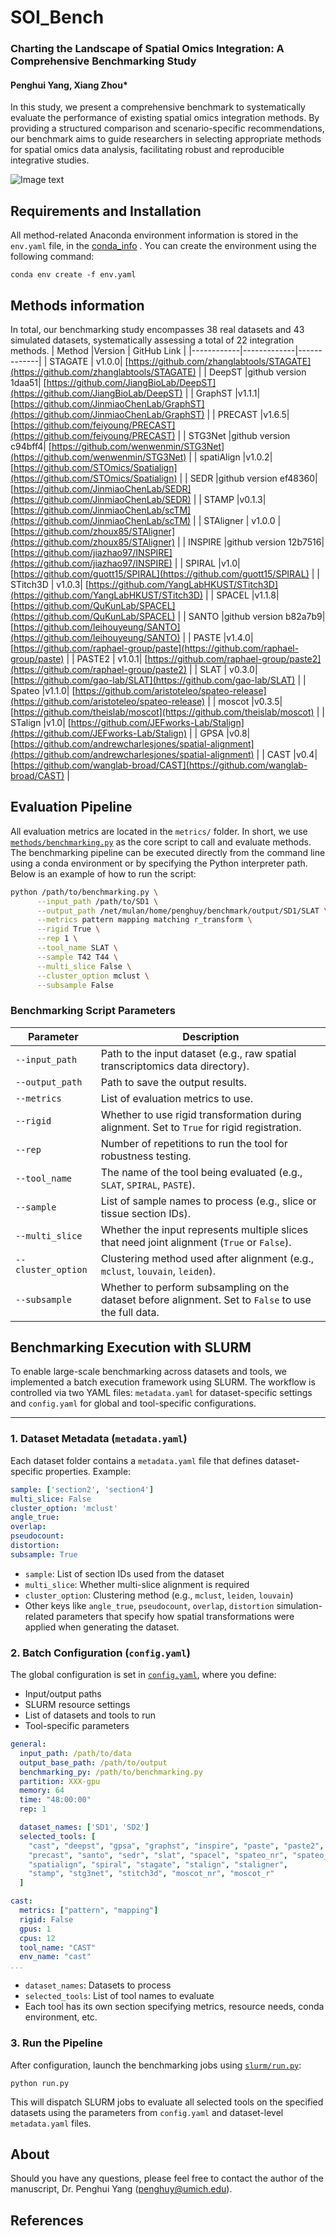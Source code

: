 # SOI_Bench
### Charting the Landscape of Spatial Omics Integration: A Comprehensive Benchmarking Study 
#### Penghui Yang<sup></sup>, Xiang Zhou*



In this study, we present a comprehensive benchmark to systematically evaluate the performance of existing spatial omics integration methods. By providing a structured comparison and scenario-specific recommendations, our benchmark aims to guide researchers in selecting appropriate methods for spatial omics data analysis, facilitating robust and reproducible integrative studies.

![Image text](images/overview.png)

## Requirements and Installation

All method-related Anaconda environment information is stored in the `env.yaml` file, in the [conda_info](conda_info/) .
You can create the environment using the following command:
```
conda env create -f env.yaml 
```

## Methods information
In total, our benchmarking study encompasses 38 real datasets and 43 simulated datasets, systematically assessing a total of 22 integration methods.
| Method   |Version    | GitHub Link |
|------------|-------------|-------------|
| STAGATE  | v1.0.0| [https://github.com/zhanglabtools/STAGATE](https://github.com/zhanglabtools/STAGATE) |
| DeepST   |github version 1daa51| [https://github.com/JiangBioLab/DeepST](https://github.com/JiangBioLab/DeepST) |
| GraphST  |v1.1.1| [https://github.com/JinmiaoChenLab/GraphST](https://github.com/JinmiaoChenLab/GraphST) |
| PRECAST  |v1.6.5| [https://github.com/feiyoung/PRECAST](https://github.com/feiyoung/PRECAST) |
| STG3Net   |github version c94bff4| [https://github.com/wenwenmin/STG3Net](https://github.com/wenwenmin/STG3Net) |
| spatiAlign |v1.0.2| [https://github.com/STOmics/Spatialign](https://github.com/STOmics/Spatialign) |
| SEDR    |github version ef48360| [https://github.com/JinmiaoChenLab/SEDR](https://github.com/JinmiaoChenLab/SEDR) |
| STAMP   |v0.1.3| [https://github.com/JinmiaoChenLab/scTM](https://github.com/JinmiaoChenLab/scTM) |
| STAligner | v1.0.0 | [https://github.com/zhoux85/STAligner](https://github.com/zhoux85/STAligner) |
| INSPIRE  |github version 12b7516| [https://github.com/jiazhao97/INSPIRE](https://github.com/jiazhao97/INSPIRE) |
| SPIRAL   |v1.0| [https://github.com/guott15/SPIRAL](https://github.com/guott15/SPIRAL) |
| STitch3D  | v1.0.3| [https://github.com/YangLabHKUST/STitch3D](https://github.com/YangLabHKUST/STitch3D) |
| SPACEL    |v1.1.8| [https://github.com/QuKunLab/SPACEL](https://github.com/QuKunLab/SPACEL) |
| SANTO     |github version b82a7b9| [https://github.com/leihouyeung/SANTO](https://github.com/leihouyeung/SANTO) |
| PASTE     |v1.4.0| [https://github.com/raphael-group/paste](https://github.com/raphael-group/paste) |
| PASTE2    | v1.0.1| [https://github.com/raphael-group/paste2](https://github.com/raphael-group/paste2) |
| SLAT      | v0.3.0| [https://github.com/gao-lab/SLAT](https://github.com/gao-lab/SLAT) |
| Spateo    |v1.1.0| [https://github.com/aristoteleo/spateo-release](https://github.com/aristoteleo/spateo-release) |
| moscot    |v0.3.5| [https://github.com/theislab/moscot](https://github.com/theislab/moscot) |
| STalign   |v1.0| [https://github.com/JEFworks-Lab/Stalign](https://github.com/JEFworks-Lab/Stalign) |
| GPSA      |v0.8| [https://github.com/andrewcharlesjones/spatial-alignment](https://github.com/andrewcharlesjones/spatial-alignment) |
| CAST      |v0.4| [https://github.com/wanglab-broad/CAST](https://github.com/wanglab-broad/CAST) |


 
## Evaluation Pipeline

All evaluation metrics are located in the `metrics/` folder.
In short, we use [`methods/benchmarking.py`](methods/benchmarking.py) as the core script to call and evaluate methods.  
The benchmarking pipeline can be executed directly from the command line using a conda environment or by specifying the Python interpreter path.  
Below is an example of how to run the script:

```bash
python /path/to/benchmarking.py \
      --input_path /path/to/SD1 \
      --output_path /net/mulan/home/penghuy/benchmark/output/SD1/SLAT \
      --metrics pattern mapping matching r_transform \
      --rigid True \
      --rep 1 \
      --tool_name SLAT \
      --sample T42 T44 \
      --multi_slice False \
      --cluster_option mclust \
      --subsample False
```

### Benchmarking Script Parameters

| Parameter         | Description |
|------------------|-------------|
| `--input_path`    | Path to the input dataset (e.g., raw spatial transcriptomics data directory). |
| `--output_path`   | Path to save the output results. |
| `--metrics`       | List of evaluation metrics to use. |
| `--rigid`         | Whether to use rigid transformation during alignment. Set to `True` for rigid registration. |
| `--rep`           | Number of repetitions to run the tool for robustness testing. |
| `--tool_name`     | The name of the tool being evaluated (e.g., `SLAT`, `SPIRAL`, `PASTE`). |
| `--sample`        | List of sample names to process (e.g., slice or tissue section IDs). |
| `--multi_slice`   | Whether the input represents multiple slices that need joint alignment (`True` or `False`). |
| `--cluster_option`| Clustering method used after alignment (e.g., `mclust`, `louvain`, `leiden`). |
| `--subsample`     | Whether to perform subsampling on the dataset before alignment. Set to `False` to use the full data. |

## Benchmarking Execution with SLURM

To enable large-scale benchmarking across datasets and tools, we implemented a batch execution framework using SLURM. The workflow is controlled via two YAML files: `metadata.yaml` for dataset-specific settings and `config.yaml` for global and tool-specific configurations.

---

###  1. Dataset Metadata (`metadata.yaml`)

Each dataset folder contains a `metadata.yaml` file that defines dataset-specific properties. Example:

```yaml
sample: ['section2', 'section4']
multi_slice: False
cluster_option: 'mclust'
angle_true:
overlap:
pseudocount:
distortion:
subsample: True
```
-   `sample`: List of section IDs used from the dataset
-   `multi_slice`: Whether multi-slice alignment is required
-   `cluster_option`: Clustering method (e.g.,  `mclust`,  `leiden`,  `louvain`)
-   Other keys like  `angle_true`, `pseudocount`,   `overlap`,  `distortion`  simulation-related parameters that specify how spatial transformations were applied when generating the dataset.

### 2. Batch Configuration (`config.yaml`)

The global configuration is set in  [`config.yaml`](slurm/config.yaml), where you define:
* Input/output paths
* SLURM resource settings
* List of datasets and tools to run
* Tool-specific parameters

```yaml
general:  
  input_path: /path/to/data
  output_base_path: /path/to/output
  benchmarking_py: /path/to/benchmarking.py
  partition: XXX-gpu
  memory: 64
  time: "48:00:00"
  rep: 1

  dataset_names: ['SD1', 'SD2']
  selected_tools: [
    "cast", "deepst", "gpsa", "graphst", "inspire", "paste", "paste2",
    "precast", "santo", "sedr", "slat", "spacel", "spateo_nr", "spateo_r",
    "spatialign", "spiral", "stagate", "stalign", "staligner",
    "stamp", "stg3net", "stitch3d", "moscot_nr", "moscot_r"
  ]

cast:
  metrics: ["pattern", "mapping"]
  rigid: False
  gpus: 1
  cpus: 12
  tool_name: "CAST"
  env_name: "cast"
...
```
-   `dataset_names`: Datasets to process
-   `selected_tools`: List of tool names to evaluate
-   Each tool has its own section specifying metrics, resource needs, conda environment, etc.

### 3. Run the Pipeline

After configuration, launch the benchmarking jobs using [`slurm/run.py`](slurm/run.py):
```
python run.py
```
This will dispatch SLURM jobs to evaluate all selected tools on the specified datasets using the parameters from `config.yaml` and dataset-level `metadata.yaml` files.


## About
Should you have any questions, please feel free to contact the author of the manuscript, Dr. Penghui Yang (penghuy@umich.edu).

## References



